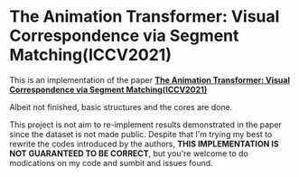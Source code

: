 # The Animation Transformer: Visual Correspondence via Segment Matching(ICCV2021)

This is an implementation of the paper [**The Animation Transformer: Visual Correspondence via Segment Matching(ICCV2021)**](https://arxiv.org/pdf/2109.02614.pdf)

Albeit not finished, basic structures and the cores are done. 

This project is not aim to re-implement results demonstrated in the paper since the dataset is not made public. Despite that I'm trying my best to rewrite the codes introduced by the authors, **THIS IMPLEMENTATION IS NOT GUARANTEED TO BE CORRECT**, but you're welcome to do modications on my code and sumbit and issues found.



